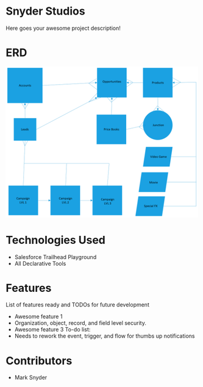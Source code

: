 # Snyder Studios
Here goes your awesome project description!

# ERD
![image](public/images/ERD/P1_ERD.PNG)

# Technologies Used
* Salesforce Trailhead Playground
* All Declarative Tools

# Features
List of features ready and TODOs for future development

* Awesome feature 1
* Organization, object, record, and field level security.
* Awesome feature 3
To-do list:
* Needs to rework the event, trigger, and flow for thumbs up notifications

# Contributors

* Mark Snyder
